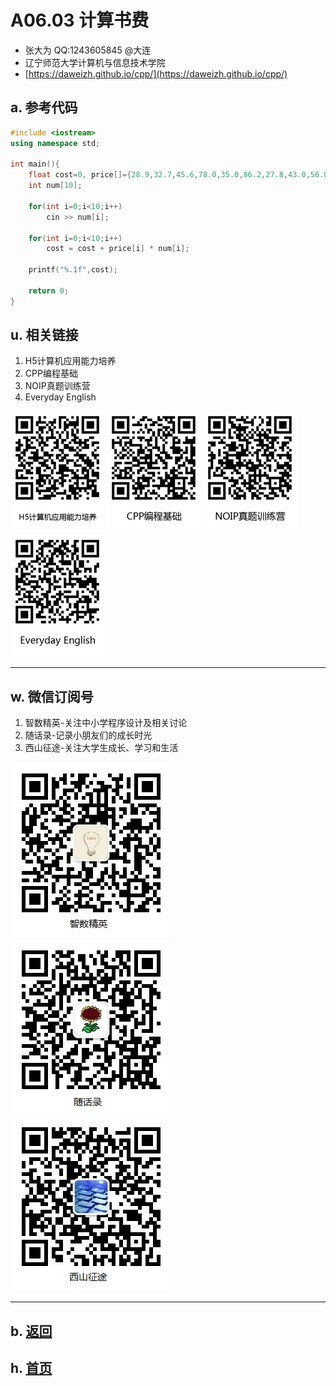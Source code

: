 # A06.03 计算书费

- 张大为 QQ:1243605845 @大连
- 辽宁师范大学计算机与信息技术学院
- [https://daweizh.github.io/cpp/](https://daweizh.github.io/cpp/) 

## a. 参考代码

~~~cpp
#include <iostream>
using namespace std;

int main(){
    float cost=0, price[]={28.9,32.7,45.6,78.0,35.0,86.2,27.8,43.0,56.0,65.0};
    int num[10];
    
    for(int i=0;i<10;i++)
        cin >> num[i];  

    for(int i=0;i<10;i++)
        cost = cost + price[i] * num[i]; 

    printf("%.1f",cost);
    
    return 0;   
} 
~~~


## u. 相关链接

1. H5计算机应用能力培养
2. CPP编程基础
3. NOIP真题训练营
4. Everyday English

![H5计算机应用能力培养](../../assets/me/img/h52.png)
![CPP编程基础](../../assets/me/img/cpp2.png)
![NOIP真题训练营](../../assets/me/img/noip2.png)
![Everyday English](../../assets/me/img/ee2.png)


----------

## w. 微信订阅号

1. 智数精英-关注中小学程序设计及相关讨论
2. 随话录-记录小朋友们的成长时光
3. 西山征途-关注大学生成长、学习和生活

![欢迎关注“智数精英”订阅号](../../assets/me/img/idea8.jpg)
![欢迎关注“随话录”订阅号](../../assets/me/img/shl8.jpg)
![欢迎关注“西山征途”订阅号](../../assets/me/img/xszt8.jpg)

----------

## b. [返回](../)
    
## h. [首页](../../)

